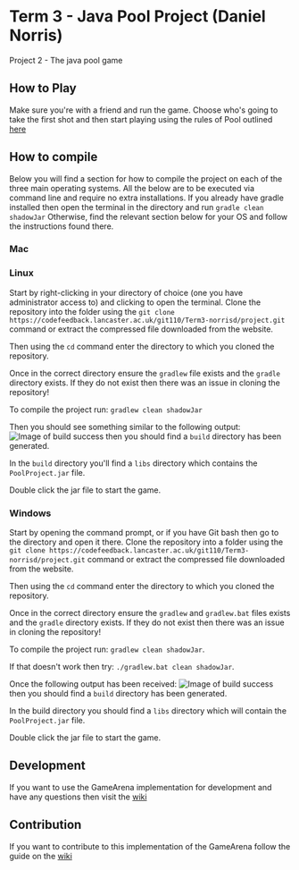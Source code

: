 # Term 3 - Java Pool Project (Daniel Norris)

Project 2 - The java pool game

## How to Play
Make sure you're with a friend and run the game.
Choose who's going to take the first shot and then start playing using the rules of Pool outlined [here](http://www.epa.org.uk/wrules.php)

## How to compile
Below you will find a section for how to compile the project on each of the three main operating systems.
All the below are to be executed via command line and require no extra installations.
If you already have gradle installed then open the terminal in the directory and run `gradle clean shadowJar`
Otherwise, find the relevant section below for your OS and follow the instructions found there.

### Mac


### Linux
Start by right-clicking in your directory of choice (one you have administrator access to) and clicking to open the terminal.
Clone the repository into the folder using the `git clone https://codefeedback.lancaster.ac.uk/git110/Term3-norrisd/project.git` command
or extract the compressed file downloaded from the website.

Then using the `cd` command enter the directory to which you cloned the repository.

Once in the correct directory ensure the `gradlew` file exists and the `gradle` directory exists.
If they do not exist then there was an issue in cloning the repository!

To compile the project run: `gradlew clean shadowJar`

Then you should see something similar to the following output:
![Image of build success](https://i.gyazo.com/71074b51f3018baa18a312fa2df9b276.png)
then you should find a `build` directory has been generated.

In the `build` directory you'll find a `libs` directory which contains the `PoolProject.jar` file.

Double click the jar file to start the game.

### Windows
Start by opening the command prompt, or if you have Git bash then go to the directory and open it there.
Clone the repository into a folder using the `git clone https://codefeedback.lancaster.ac.uk/git110/Term3-norrisd/project.git` command
or extract the compressed file downloaded from the website.

Then using the `cd` command enter the directory to which you cloned the repository.

Once in the correct directory ensure the `gradlew` and `gradlew.bat` files exists and the `gradle` directory exists.
If they do not exist then there was an issue in cloning the repository!

To compile the project run: `gradlew clean shadowJar`.

If that doesn't work then try: `./gradlew.bat clean shadowJar`.

Once the following output has been received:
![Image of build success](https://i.gyazo.com/fa56fb41b65b401cfbfaa1863e981e41.png)
then you should find a `build` directory has been generated.

In the build directory you should find a `libs` directory which will contain the `PoolProject.jar` file.

Double click the jar file to start the game.


## Development
If you want to use the GameArena implementation for development and have any questions then visit the [wiki](https://codefeedback.lancaster.ac.uk/git110/Term3-norrisd/project/wiki/Developer+API/)


## Contribution
If you want to contribute to this implementation of the GameArena follow the guide on the [wiki](https://codefeedback.lancaster.ac.uk/git110/Term3-norrisd/project/wiki/Contribution)